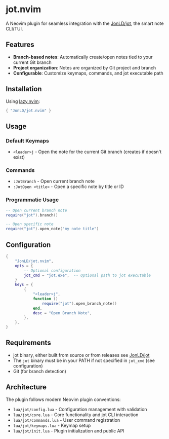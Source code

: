 # jot.nvim

A Neovim plugin for seamless integration with the [JonLD/jot](https://github.com/JonLD/jot), the smart note CLI/TUI.

## Features

- **Branch-based notes**: Automatically create/open notes tied to your current Git branch
- **Project organization**: Notes are organized by Git project and branch
- **Configurable**: Customize keymaps, commands, and jot executable path

## Installation

Using [lazy.nvim](https://github.com/folke/lazy.nvim):

```lua
{ "JonLD/jot.nvim" }
```

## Usage

### Default Keymaps
- `<leader>j` - Open the note for the current Git branch (creates if doesn't exist)

### Commands
- `:JotBranch` - Open current branch note
- `:JotOpen <title>` - Open a specific note by title or ID

### Programmatic Usage
```lua
-- Open current branch note
require("jot").branch()

-- Open specific note
require("jot").open_note("my note title")
```

## Configuration

```lua
{
    "JonLD/jot.nvim",
    opts = {
        -- Optional configuration
        jot_cmd = "jot.exe",  -- Optional path to jot executable
    }
    keys = {
        {
            "<leader>j",
            function ()
                require("jot").open_branch_note()
            end,
            desc = "Open Branch Note",
        },
    },
}
```

## Requirements

- jot binary, either built from source or from releases see [JonLD/jot](https://github.com/JonLD/jot)
- The `jot` binary must be in your PATH if not specified in `jot_cmd` (see configuration)
- Git (for branch detection)

## Architecture

The plugin follows modern Neovim plugin conventions:

- `lua/jot/config.lua` - Configuration management with validation
- `lua/jot/core.lua` - Core functionality and jot CLI interaction
- `lua/jot/commands.lua` - User command registration
- `lua/jot/keymaps.lua` - Keymap setup
- `lua/jot/init.lua` - Plugin initialization and public API
